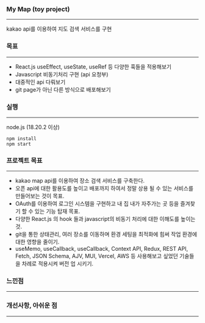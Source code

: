 ### My Map (toy project)
---
kakao api를 이용하여 지도 검색 서비스를 구현

### 목표
---
 - React.js useEffect, useState, useRef 등 다양한 훅들을 적용해보기
 - Javascript 비동기처리 구현 (api 요청부)
 - 대중적인 api 다뤄보기
 - git page가 아닌 다른 방식으로 배포해보기

### 실행
--- 

node.js (18.20.2 이상)

```
npm install
npm start
```

### 프로젝트 목표
---
 - kakao map api를 이용하여 장소 검색 서비스를 구축한다.
 - 오픈 api에 대한 활용도를 높이고 배포까지 하여서 정말 상용 될 수 있는 서비스를 만들어보는 것이 목표.
 - OAuth를 이용하여 로그인 시스템을 구현하고 내 집 내가 자주가는 곳 등을 즐겨찾기 할 수 있는 기능 탑재 목표.
 - 다양한 React.js 의 hook 들과 javascript의 비동기 처리에 대한 이해도를 높이는 것.
 - git을 통한 상태관리, 여러 장소를 이동하며 환경 세팅을 최적화에 힘써 작업 환경에 대한 영향을 줄이기.
 - useMemo, useCallback, useCallback, Context API, Redux, REST API, Fetch, JSON Schema, AJV, MUI, Vercel, AWS 등 사용해보고 싶었던 기술들을 차례로 적용시켜 버전 업 시키기.

### 느낀점
---

### 개선사항, 아쉬운 점
---
